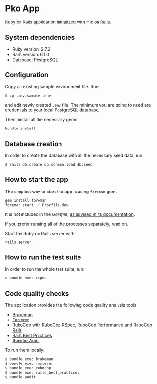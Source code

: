 # Pko App

Ruby on Rails application initialized with [Hix on Rails][hixonrails].

## System dependencies

- Ruby version: 2.7.2
- Rails version: 6.1.0
- Database: PostgreSQL

## Configuration

Copy an existing sample environment file. Run:
```bash
$ cp .env.sample .env
```

and edit newly created `.env` file. The minimum you are going to need are
credentials to your local PostgreSQL database.

Then, install all the necessary gems:
```bash
bundle install
```

## Database creation

In order to create the database with all the necessary seed data, run:
```bash
$ rails db:create db:schema:load db:seed
```

## How to start the app

The simplest way to start the app is using `foreman` gem.
```bash
gem install foreman
foreman start -f Procfile.dev
```
It is not included in the _Gemfile_, [as advised in its documentation][foreman].

If you prefer running all of the processes separately, read on.

Start the Ruby on Rails server with:
```bash
rails server
```

## How to run the test suite

In order to run the whole test suite, run:

```bash
$ bundle exec rspec
```

## Code quality checks

The application provides the following code quality analysis tools:

- [Brakeman][brakeman]
- [Fasterer][fasterer]
- [RuboCop][rubocop] with [RuboCop RSpec][rubocop-rspec], [RuboCop Performance][rubocop-performance] and [RuboCop Rails][rubocop-rails]
- [Rails Best Practices][rails-best-practices]
- [Bundler Audit][bundler-audit]

To run them locally:

```bash
$ bundle exec brakeman
$ bundle exec fasterer
$ bundle exec rubocop
$ bundle exec rails_best_practices
$ bundle audit
```

[hixonrails]: https://hixonrails.com
[brakeman]: https://github.com/presidentbeef/brakeman
[rubocop]: https://github.com/rubocop-hq/rubocop
[rubocop-performance]: https://github.com/rubocop-hq/rubocop-performance
[rubocop-rspec]: https://github.com/rubocop-hq/rubocop-rspec
[rubocop-rails]: https://github.com/rubocop-hq/rubocop-rails
[fasterer]: https://github.com/DamirSvrtan/fasterer
[foreman]: https://github.com/ddollar/foreman#installation
[rails-best-practices]: https://github.com/flyerhzm/rails_best_practices
[bundler-audit]: https://github.com/rubysec/bundler-audit
